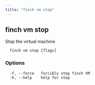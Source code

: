 ```yaml
---
title: "finch vm stop"
---
```

## finch vm stop

Stop the virtual machine

```
  finch vm stop [flags]
```

### Options
```
  -f, --force   forcibly stop finch VM
  -h, --help    help for stop
```
